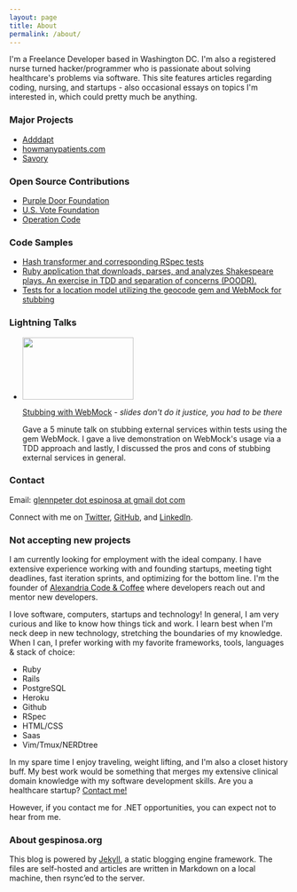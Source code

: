 ```yaml
---
layout: page
title: About
permalink: /about/
---
```


<p>I'm a Freelance Developer based in Washington DC. I'm also a registered nurse turned hacker/programmer who is passionate about solving healthcare's problems via software. This site features articles regarding coding, nursing, and startups - also occasional essays on topics I'm interested in, which could pretty much be anything.</p>

<h3>Major Projects</h3>
<ul>
  <li><a target="_blank" href="http://adddapt.herokuapp.com">Adddapt</a></li>
  <li><a target="_blank" href="https://github.com/gxespino/how-many-patients">howmanypatients.com</a></li>
  <li><a target="_blank" href="http://www.trysavory.com">Savory</a></li>
</ul>

<h3>Open Source Contributions</h3>
<ul>
  <li><a target="_blank" href="https://github.com/saturnflyer/purple_door/commits?author=gxespino">Purple Door Foundation</a></li>
  <li><a target="_blank" href="https://github.com/us-vote-ruby-for-good/us-vote-api">U.S. Vote Foundation</a></li>
  <li><a target="_blank" href="https://github.com/OperationCode/operationcode">Operation Code</a></li>
</ul>

<h3>Code Samples</h3>
<ul>
  <li><a target="_blank" href="https://github.com/gxespino/us-vote-api/commit/31429cfc00a7a3c617b117656dcae79062418633">Hash transformer and corresponding RSpec tests</a></li>
  <li><a target="_blank" href="https://github.com/gxespino/analyzing_shakespeare">Ruby application that downloads, parses, and analyzes Shakespeare plays. An exercise in TDD and separation of concerns (POODR).</a></li>
  <li><a target="_blank" href="https://github.com/gxespino/how-many-patients/blob/master/spec/models/location_spec.rb">Tests for a location model utilizing the geocode gem and WebMock for stubbing</a></li>
</ul>

<h3>Lightning Talks</h3>
<ul>
  <li>
     <p><img src="https://s3-us-west-2.amazonaws.com/g-portfolio/image1.JPG" width="200" height="112"></img></p>
     <a target="_blank" href="http://www.slideshare.net/gespinosa1/web-mock">Stubbing with WebMock</a><i> - slides don't do it justice, you had to be there</i>
     <p>Gave a 5 minute talk on stubbing external services within tests using the gem WebMock. I gave a live demonstration on WebMock's usage via a TDD approach and lastly, I discussed the pros and cons of stubbing external services in general.</p>
  </li>
</ul>

<h3>Contact</h3>
<p>Email: <a href="mailto:glennpeter.espinosa@gmail.com?Subject=Hey%20Glenn!" target="_top">glennpeter dot espinosa at gmail dot com</a></p>
<p>Connect with me on <a target="_blank" href="http://www.twitter.com/gpespn">Twitter</a>, <a target="_blank" href="http://www.github.com/gxespino">GitHub</a>, and <a target="_blank" href="https://www.linkedin.com/profile/view?id=80349752">LinkedIn</a>.</p>

<h3>Not accepting new projects</h3>
<p>I am currently looking for employment with the ideal company. I have extensive experience working with and founding startups, meeting tight deadlines, fast iteration sprints, and optimizing for the bottom line. I'm the founder of <a target="_blank" href="http://www.meetup.com/Alexandria-Code-Coffee/">Alexandria Code & Coffee</a> where developers reach out and mentor new developers.</p> 

<p>I love software, computers, startups and technology! In general, I am very curious and like to know how things tick and work. I learn best when I'm neck deep in new technology, stretching the boundaries of my knowledge. When I can, I prefer working with my favorite frameworks, tools, languages & stack of choice:</p>

* Ruby
* Rails
* PostgreSQL
* Heroku
* Github
* RSpec
* HTML/CSS
* Saas
* Vim/Tmux/NERDtree

<p>In my spare time I enjoy traveling, weight lifting, and I'm also a closet history buff. My best work would be something that merges my extensive clinical domain knowledge with my software development skills. Are you a healthcare startup? <a href="mailto:glennpeter.espinosa@gmail.com?Subject=Hey%20Glenn!" target="_top">Contact me!</a></p>

<p>However, if you contact me for .NET opportunities, you can expect not to hear from me.</p>

<h3>About gespinosa.org</h3>
<p>This blog is powered by <a target="_blank" href="http://jekyllrb.com/">Jekyll</a>, a static blogging engine framework. The files are self-hosted and articles are written in Markdown on a local machine, then rsync’ed to the server.</p>
